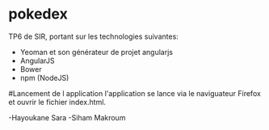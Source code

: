 

# pokedex
TP6 de SIR, portant sur les technologies suivantes: 
- Yeoman et son générateur de projet angularjs
- AngularJS
- Bower
- npm (NodeJS)

#Lancement de l application
l'application se lance via le naviguateur Firefox et ouvrir le fichier index.html.




-Hayoukane Sara
-Siham Makroum
